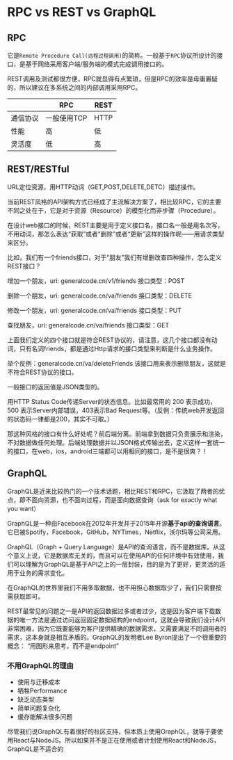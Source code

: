 # RPC vs REST vs GraphQL

## RPC

它是`Remote Procedure Call(远程过程调用)`的简称。一般基于`RPC`协议所设计的接口，是基于网络采用客户端/服务端的模式完成调用接口的。

REST调用及测试都很方便，RPC就显得有点繁琐，但是RPC的效率是毋庸置疑的，所以建议在多系统之间的内部调用采用RPC。

|          | RPC         | REST |
| -------- | ----------- | ---- |
| 通信协议 | 一般使用TCP | HTTP |
| 性能     | 高          | 低   |
| 灵活度   | 低          | 高   |

## REST/RESTful

URL定位资源，用HTTP动词（GET,POST,DELETE,DETC）描述操作。

当前REST风格的API架构方式已经成了主流解决方案了，相比较RPC，它的主要不同之处在于，它是对于资源（Resource）的模型化而非步骤（Procedure）。

在设计web接口的时候，REST主要是用于定义接口名，接口名一般是用名次写，不用动词，那怎么表达“获取”或者“删除”或者“更新”这样的操作呢——用请求类型来区分。

比如，我们有一个friends接口，对于“朋友”我们有增删改查四种操作，怎么定义REST接口？

增加一个朋友，uri: generalcode.cn/v1/friends 接口类型：POST

删除一个朋友，uri: generalcode.cn/va/friends 接口类型：DELETE

修改一个朋友，uri: generalcode.cn/va/friends 接口类型：PUT

查找朋友，uri: generalcode.cn/va/friends 接口类型：GET

上面我们定义的四个接口就是符合REST协议的，请注意，这几个接口都没有动词，只有名词friends，都是通过Http请求的接口类型来判断是什么业务操作。

举个反例：generalcode.cn/va/deleteFriends 该接口用来表示删除朋友，这就是不符合REST协议的接口。

一般接口的返回值是JSON类型的。

用HTTP Status Code传递Server的状态信息。比如最常用的 200 表示成功，500 表示Server内部错误，403表示Bad Request等。（反例：传统web开发返回的状态码一律都是200，其实不可取。）

那这种风格的接口有什么好处呢？前后端分离。前端拿到数据只负责展示和渲染，不对数据做任何处理。后端处理数据并以JSON格式传输出去，定义这样一套统一的接口，在web，ios，android三端都可以用相同的接口，是不是很爽？！

## GraphQL

GraphQL是近来比较热门的一个技术话题，相比REST和RPC，它汲取了两者的优点，即不面向资源，也不面向过程，而是面向数据查询（ask for exactly what you want）

GraphQL是一种由Facebook在2012年开发并于2015年开源**基于api的查询语言**。它已被Spotify，Facebook，GitHub，NYTimes，Netflix，沃尔玛等公司采用。

GraphQL（Graph + Query Language）是API的查询语言，而不是数据库。从这个意义上说，它是数据库无关的，而且可以在使用API的任何环境中有效使用，我们可以理解为GraphQL是基于API之上的一层封装，目的是为了更好，更灵活的适用于业务的需求变化。 

在GraphQL的世界里我们不用多取数据，也不用担心数据取少了，我们只需要按需获取即可。

REST最常见的问题之一是API的返回数据过多或者过少，这是因为客户端下载数据的唯一方法是通过访问返回固定数据结构的endpoint，这就会导致我们设计API非常困难，因为它既要能够为客户提供精确的数据需求，又需要满足不同调用者的需求，这本身就是相互矛盾的。GraphQL的发明者Lee Byron提出了一个很重要的概念： “用图形来思考，而不是endpoint”

### 不用GraphQL的理由

- 使用与迁移成本
- 牺牲Performance
- 缺乏动态类型
- 简单问题复杂化
- 缓存能解决很多问题

尽管我们说GraphQL有着很好的社区支持，但本质上使用GraphQL，就等于要使用React与NodeJS。所以如果并不是正在使用或者计划使用React和NodeJS，GraphQL是不适合的
